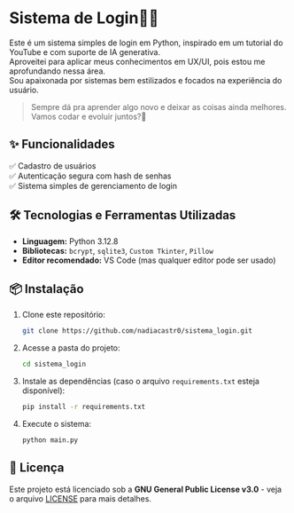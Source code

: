 # **Sistema de Login👩‍💻**  
Este é um sistema simples de login em Python, inspirado em um tutorial do YouTube e com suporte de IA generativa.<br/>
Aproveitei para aplicar meus conhecimentos em UX/UI, pois estou me aprofundando nessa área.<br/>
Sou apaixonada por sistemas bem estilizados e focados na experiência do usuário. 

<blockquote>
    Sempre dá pra aprender algo novo e deixar as coisas ainda melhores. Vamos codar e evoluir juntos?🌟
</blockquote>

## **✨ Funcionalidades**  
✅ Cadastro de usuários  
✅ Autenticação segura com hash de senhas  
✅ Sistema simples de gerenciamento de login  

## **🛠 Tecnologias e Ferramentas Utilizadas**  
- **Linguagem:** Python 3.12.8  
- **Bibliotecas:** `bcrypt`, `sqlite3`, `Custom Tkinter`, `Pillow`  
- **Editor recomendado:** VS Code (mas qualquer editor pode ser usado)

## **📦 Instalação**  
1. Clone este repositório:  
   ```bash
   git clone https://github.com/nadiacastr0/sistema_login.git
   ```
2. Acesse a pasta do projeto:  
   ```bash
   cd sistema_login
   ```
3. Instale as dependências (caso o arquivo `requirements.txt` esteja disponível):    
   ```bash
   pip install -r requirements.txt
   ```
4. Execute o sistema:  
   ```bash
   python main.py
   ```

## **📜 Licença**  
Este projeto está licenciado sob a **GNU General Public License v3.0** - veja o arquivo [LICENSE](LICENSE) para mais detalhes.  

